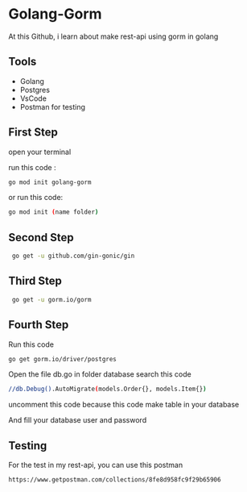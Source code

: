# Golang-Gorm
At this Github, i learn about make rest-api using gorm in golang

## Tools
- Golang
- Postgres
- VsCode
- Postman for testing

## First Step

open your terminal

run this code :
```sh
go mod init golang-gorm
```

or run this code:

```sh
go mod init (name folder)
```

## Second Step

```sh
 go get -u github.com/gin-gonic/gin
```

## Third Step
```sh
 go get -u gorm.io/gorm
```

## Fourth Step
Run this code

```sh
go get gorm.io/driver/postgres
```

Open the file db.go in folder database
search this code

```sh
//db.Debug().AutoMigrate(models.Order{}, models.Item{})
```
uncomment this code because this code make table in your database

And fill your database user and password

## Testing

For the test in my rest-api, you can use this postman

```sh
https://www.getpostman.com/collections/8fe8d958fc9f29b65906
```
